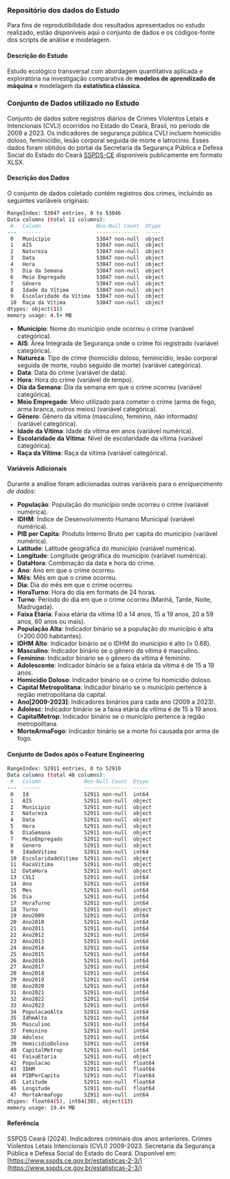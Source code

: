
### Repositório dos dados do Estudo

Para fins de reprodutibilidade dos resultados apresentados no estudo realizado, estão disponíveis aqui o conjunto de dados e os códigos-fonte dos scripts de análise e modelagem.

#### Descrição do Estudo

Estudo ecológico transversal com abordagem quantitativa aplicada e exploratória na investigação comparativa de **modelos de aprendizado de máquina** e modelagem da **estatística clássica**.

### Conjunto de Dados utilizado no Estudo

Conjunto de dados sobre registros diários de Crimes Violentos Letais e Intencionais (CVLI) ocorridos no Estado do Ceará, Brasil, no período de 2009 a 2023. Os indicadores de segurança pública CVLI incluem homicídio doloso, feminicídio, lesão corporal seguida de morte e latrocínio. Esses dados foram obtidos do portal da Secretaria da Segurança Pública e Defesa Social do Estado do Ceará [SSPDS-CE](https://www.sspds.ce.gov.br/indicadores-de-seguranca-publica/) disponíveis publicamente em formato XLSX.

#### Descrição dos Dados

O conjunto de dados coletado contém registros dos crimes, incluindo as seguintes variáveis originais:

```bash
RangeIndex: 53047 entries, 0 to 53046
Data columns (total 11 columns):
 #   Column                  Non-Null Count  Dtype
---  ------                  --------------  -----
 0   Município               53047 non-null  object
 1   AIS                     53047 non-null  object
 2   Natureza                53047 non-null  object
 3   Data                    53047 non-null  object
 4   Hora                    53047 non-null  object
 5   Dia da Semana           53047 non-null  object
 6   Meio Empregado          53047 non-null  object
 7   Gênero                  53047 non-null  object
 8   Idade da Vítima         53047 non-null  object
 9   Escolaridade da Vítima  53047 non-null  object
 10  Raça da Vítima          53047 non-null  object
dtypes: object(11)
memory usage: 4.5+ MB
```

- **Município**: Nome do município onde ocorreu o crime (variável categórica).
- **AIS**: Área Integrada de Segurança onde o crime foi registrado (variável categórica).
- **Natureza**: Tipo de crime (homicídio doloso, feminicídio, lesão corporal seguida de morte, roubo seguido de morte) (variável categórica).
- **Data**: Data do crime (variável de data).
- **Hora**: Hora do crime (variável de tempo).
- **Dia da Semana**: Dia da semana em que o crime ocorreu (variável categórica).
- **Meio Empregado**: Meio utilizado para cometer o crime (arma de fogo, arma branca, outros meios) (variável categórica).
- **Gênero**: Gênero da vítima (masculino, feminino, não informado) (variável categórica).
- **Idade da Vítima**: Idade da vítima em anos (variável numérica).
- **Escolaridade da Vítima**: Nível de escolaridade da vítima (variável categórica).
- **Raça da Vítima**: Raça da vítima (variável categórica).

#### Variáveis Adicionais

Durante a análise foram adicionadas outras variáveis para o *enriquecimento de dados*:

- **População**: População do município onde ocorreu o crime (variável numérica).
- **IDHM**: Índice de Desenvolvimento Humano Municipal (variável numérica).
- **PIB per Capita**: Produto Interno Bruto per capita do município (variável numérica).
- **Latitude**: Latitude geográfica do município (variável numérica).
- **Longitude**: Longitude geográfica do município (variável numérica).
- **DataHora**: Combinação da data e hora do crime.
- **Ano**: Ano em que o crime ocorreu.
- **Mês**: Mês em que o crime ocorreu.
- **Dia**: Dia do mês em que o crime ocorreu.
- **HoraTurno**: Hora do dia em formato de 24 horas.
- **Turno**: Período do dia em que o crime ocorreu (Manhã, Tarde, Noite, Madrugada).
- **Faixa Etária**: Faixa etária da vítima (0 a 14 anos, 15 a 19 anos, 20 a 59 anos, 60 anos ou mais).
- **População Alta**: Indicador binário se a população do município é alta (>200.000 habitantes).
- **IDHM Alto**: Indicador binário se o IDHM do município é alto (≥ 0.68).
- **Masculino**: Indicador binário se o gênero da vítima é masculino.
- **Feminino**: Indicador binário se o gênero da vítima é feminino.
- **Adolescente**: Indicador binário se a faixa etária da vítima é de 15 a 19 anos.
- **Homicídio Doloso**: Indicador binário se o crime foi homicídio doloso.
- **Capital Metropolitana**: Indicador binário se o município pertence à região metropolitana da capital.
- **Ano[2009-2023]**: Indicadores binários para cada ano (2009 a 2023).
- **Adolesc**: Indicador binário se a faixa etária da vítima é de 15 a 19 anos.
- **CapitalMetrop**: Indicador binário se o município pertence à região metropolitana.
- **MorteArmaFogo**: Indicador binário se a morte foi causada por arma de fogo.

#### Conjunto de Dados após o Feature Engineering
```bash
RangeIndex: 52911 entries, 0 to 52910
Data columns (total 48 columns):
 #   Column              Non-Null Count  Dtype
---  ------              --------------  -----
 0   Id                  52911 non-null  int64
 1   AIS                 52911 non-null  object
 2   Municipio           52911 non-null  object
 3   Natureza            52911 non-null  object
 4   Data                52911 non-null  object
 5   Hora                52911 non-null  object
 6   DiaSemana           52911 non-null  object
 7   MeioEmpregado       52911 non-null  object
 8   Genero              52911 non-null  object
 9   IdadeVitima         52911 non-null  int64
 10  EscolaridadeVitima  52911 non-null  object
 11  RacaVitima          52911 non-null  object
 12  DataHora            52911 non-null  object
 13  CVLI                52911 non-null  int64
 14  Ano                 52911 non-null  int64
 15  Mes                 52911 non-null  int64
 16  Dia                 52911 non-null  int64
 17  HoraTurno           52911 non-null  int64
 18  Turno               52911 non-null  object
 19  Ano2009             52911 non-null  int64
 20  Ano2010             52911 non-null  int64
 21  Ano2011             52911 non-null  int64
 22  Ano2012             52911 non-null  int64
 23  Ano2013             52911 non-null  int64
 24  Ano2014             52911 non-null  int64
 25  Ano2015             52911 non-null  int64
 26  Ano2016             52911 non-null  int64
 27  Ano2017             52911 non-null  int64
 28  Ano2018             52911 non-null  int64
 29  Ano2019             52911 non-null  int64
 30  Ano2020             52911 non-null  int64
 31  Ano2021             52911 non-null  int64
 32  Ano2022             52911 non-null  int64
 33  Ano2023             52911 non-null  int64
 34  PopulacaoAlta       52911 non-null  int64
 35  IdhmAlto            52911 non-null  int64
 36  Masculino           52911 non-null  int64
 37  Feminino            52911 non-null  int64
 38  Adolesc             52911 non-null  int64
 39  HomicidioDoloso     52911 non-null  int64
 40  CapitalMetrop       52911 non-null  int64
 41  FaixaEtaria         52911 non-null  object
 42  Populacao           52911 non-null  float64
 43  IDHM                52911 non-null  float64
 44  PIBPerCapita        52911 non-null  float64
 45  Latitude            52911 non-null  float64
 46  Longitude           52911 non-null  float64
 47  MorteArmaFogo       52911 non-null  int64
dtypes: float64(5), int64(30), object(13)
memory usage: 19.4+ MB
```

#### Referência

SSPDS Ceará (2024). Indicadores criminais dos anos anteriores. Crimes Violentos Letais Intencionais (CVLI) 2009-2023. Secretaria da Segurança Pública e Defesa Social do Estado do Ceará. Disponível em: [https://www.sspds.ce.gov.br/estatisticas-2-3/](https://www.sspds.ce.gov.br/estatisticas-2-3/)
